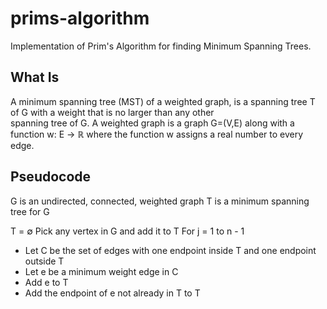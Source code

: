 # prims-algorithm
Implementation of Prim's Algorithm for finding Minimum Spanning Trees.

## What Is
A minimum spanning tree (MST) of a weighted graph, is a spanning tree T of G with a weight that is no larger than any other  
spanning tree of G.
A weighted graph is a graph G=(V,E) along with a function w: E → ℝ where the function w assigns a real number to every edge.

## Pseudocode
G is an undirected, connected, weighted graph
T is a minimum spanning tree for G

T = ∅
Pick any vertex in G and add it to T
For j = 1 to n - 1
* Let C be the set of edges with one endpoint inside T and one endpoint outside T
* Let e be a minimum weight edge in C
* Add e to T
* Add the endpoint of e not already in T to T
